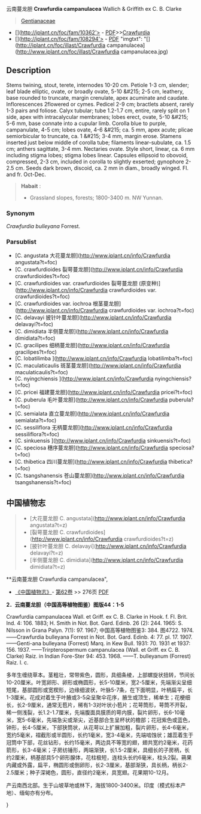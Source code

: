 云南蔓龙胆 **Crawfurdia campanulacea** Wallich & Griffith ex C. B. Clarke

> [Gentianaceae](http://www.iplant.cn/info/Gentianaceae?t=foc)
* [](http://iplant.cn/foc/fam/10362'> - [PDF](http://iplant.cn/foc/pdf/Gentianaceae.pdf)>>[Crawfurdia](http://www.iplant.cn/info/Crawfurdia?t=foc)
* [](http://iplant.cn/foc/fam/108294'> - [PDF](http://www.iplant.cn/foc/pdf/Crawfurdia.pdf)
  "imgtxt": "[](http://iplant.cn/foc/illast/Crawfurdia campanulacea](http://www.iplant.cn/foc/illast/Crawfurdia campanulacea.jpg)

## Description

Stems twining, stout, terete, internodes 10-20 cm. Petiole 1-3 cm, slender; leaf blade elliptic, ovate, or broadly ovate, 5-10 &amp;#215; 2-5 cm, leathery, base rounded to truncate, margin crenulate, apex acuminate and caudate. Inflorescences 2flowered or cymes. Pedicel 2-9 cm; bractlets absent, rarely 1-3 pairs and foliose. Calyx tubular; tube 1.2-1.7 cm, entire, rarely split on 1 side, apex with intracalycular membranes; lobes erect, ovate, 5-10 &amp;#215; 5-6 mm, base connate into a cupular limb. Corolla blue to purple, campanulate, 4-5 cm; lobes ovate, 4-6 &amp;#215; ca. 5 mm, apex acute; plicae semiorbicular to truncate, ca. 1 &amp;#215; 3-4 mm, margin erose. Stamens inserted just below middle of corolla tube; filaments linear-subulate, ca. 1.5 cm; anthers sagittate, 3-4 mm. Nectaries ovate. Style short, linear, ca. 6 mm including stigma lobes; stigma lobes linear. Capsules ellipsoid to obovoid, compressed, 2-3 cm, included in corolla to slightly exserted; gynophore 2-2.5 cm. Seeds dark brown, discoid, ca. 2 mm in diam., broadly winged. Fl. and fr. Oct-Dec.

> **Habait** : 
>* Grassland slopes, forests; 1800-3400 m. NW Yunnan.

### Synonym
*Crawfurdia bulleyana* Forrest.

### Parsublist

* [C.  angustata  大花蔓龙胆](http://www.iplant.cn/info/Crawfurdia angustata?t=foc)
* [C.  crawfurdioides  裂萼蔓龙胆](http://www.iplant.cn/info/Crawfurdia crawfurdioides?t=foc)
* [C.  crawfurdioides var. crawfurdioides  裂萼蔓龙胆 (原变种)](http://www.iplant.cn/info/Crawfurdia crawfurdioides var. crawfurdioides?t=foc)
* [C.  crawfurdioides var. iochroa  根茎蔓龙胆](http://www.iplant.cn/info/Crawfurdia crawfurdioides var. iochroa?t=foc)
* [C.  delavayi  披针叶蔓龙胆](http://www.iplant.cn/info/Crawfurdia delavayi?t=foc)
* [C.  dimidiata  半侧蔓龙胆](http://www.iplant.cn/info/Crawfurdia dimidiata?t=foc)
* [C.  gracilipes  细柄蔓龙胆](http://www.iplant.cn/info/Crawfurdia gracilipes?t=foc)
* [C.  lobatilimba  ](http://www.iplant.cn/info/Crawfurdia lobatilimba?t=foc)
* [C.  maculaticaulis  斑茎蔓龙胆](http://www.iplant.cn/info/Crawfurdia maculaticaulis?t=foc)
* [C.  nyingchiensis  ](http://www.iplant.cn/info/Crawfurdia nyingchiensis?t=foc)
* [C.  pricei  福建蔓龙胆](http://www.iplant.cn/info/Crawfurdia pricei?t=foc)
* [C.  puberula  毛叶蔓龙胆](http://www.iplant.cn/info/Crawfurdia puberula?t=foc)
* [C.  semialata  直立蔓龙胆](http://www.iplant.cn/info/Crawfurdia semialata?t=foc)
* [C.  sessiliflora  无柄蔓龙胆](http://www.iplant.cn/info/Crawfurdia sessiliflora?t=foc)
* [C.  sinkuensis  ](http://www.iplant.cn/info/Crawfurdia sinkuensis?t=foc)
* [C.  speciosa  穗序蔓龙胆](http://www.iplant.cn/info/Crawfurdia speciosa?t=foc)
* [C.  thibetica  四川蔓龙胆](http://www.iplant.cn/info/Crawfurdia thibetica?t=foc)
* [C.  tsangshanensis  苍山蔓龙胆](http://www.iplant.cn/info/Crawfurdia tsangshanensis?t=foc)

## 中国植物志

> * [大花蔓龙胆  C.  angustata](http://www.iplant.cn/info/Crawfurdia angustata?t=z)
> * [裂萼蔓龙胆  C.  crawfurdioides](http://www.iplant.cn/info/Crawfurdia crawfurdioides?t=z)
> * [披针叶蔓龙胆  C.  delavayi](http://www.iplant.cn/info/Crawfurdia delavayi?t=z)
> * [半侧蔓龙胆  C.  dimidiata](http://www.iplant.cn/info/Crawfurdia dimidiata?t=z)

**云南蔓龙胆 Crawfurdia campanulacea",

* [《中国植物志》](http://www.iplant.cn/frps)- [第62卷](http://www.iplant.cn/frps/vol/62) >> 276页 [PDF](http://www.iplant.cn/frps/pdf/62/276.PDF)

**2．云南蔓龙胆（中国高等植物图鉴）图版44：1-5**

Crawfurdia campanulacea Wall. et Griff. ex C. B. Clarke in Hook. f. Fl. Brit. Ind. 4: 106. 1883; H. Smith in Not. Bot. Gard. Edinb. 26 (2): 244. 1965: S. Nilsson in Grana Palyn. 7(1): 97. 1967; 中国高等植物图鉴3: 384. 图4722. 1974.——Crawfurdia bulleyana Forrest in Not. Bot. Gard. Edinb. 4: 77. pl. 17. 1907. ——Genti-ana bulleyana (Forrest) Marq. in Kew Bull. 1931: 70. 1931 et 1937: 156. 1937. ——Trirpterospermum campanulacea (Wall. et Griff. ex C. B. Clarke) Raiz. in Indian Fore-Ster 94: 453. 1968. ——T. bulleyanum (Forrest) Raiz. l. c.

多年生缠绕草本。茎粗壮，常带紫色，圆形，具细条棱，上部螺旋状扭转，节间长10-20厘米。叶宽卵形、卵形或椭圆形，长5-10厘米，宽2-5厘米，先端渐尖呈细短尾，基部圆形或宽楔形，边缘细波状，叶脉5-7条，在下面明显，叶柄扁平，长1-3厘米。花成对着生于叶腋或3-5朵呈聚伞花序，腋生或顶生，稀单生；花梗细长，长2-9厘米，通常无苞片，稀有1-3对叶状小苞片；花萼筒形，萼筒不开裂，稀一侧浅裂，长1.2-1.7厘米，先端腹面具膜质的萼内膜，裂片卵形，长6-10毫米，宽5-6毫米，先端急尖或渐尖，近基部合生呈杯状的檐部；花冠紫色或蓝色，钟形，长4-5厘米，下部狭筒状，从花萼以上扩展加粗，裂片卵形，长4-6毫米，宽约5毫米，褶截形或半圆形，长约1毫米，宽3-4毫米，先端啮蚀状；雄蕊着生于冠筒中下部，花丝钻形，长约15毫米，两边具不等宽的翅，翅共宽约2毫米，花药箭形，长3-4毫米；子房纺锤形，两端渐狭，长1.5-2厘米，具细长的子房柄，长约2厘米，柄基部具5个卵形腺体，花柱极短，连柱头长约6毫米，柱头2裂。蒴果内藏或外露，扁平，椭圆形或倒卵形，长2-3厘米，基部渐狭，具长柄，柄长2-2.5厘米；种子深褐色，圆形，直径约2毫米，具宽翅。花果期10-12月。

产云南西北部。生于山坡草地或林下，海拔1800-3400米。印度（模式标本产地）、缅甸亦有分布。

}